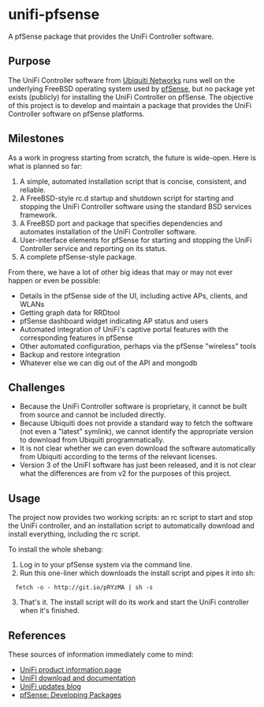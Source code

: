 unifi-pfsense
=============

A pfSense package that provides the UniFi Controller software.

Purpose
-------

The UniFi Controller software from [Ubiquiti Networks](http://www.ubnt.com/) runs well on the underlying FreeBSD operating system used by [pfSense](http://www.pfsense.org/), but no package yet exists (publicly) for installing the UniFi Controller on pfSense. The objective of this project is to develop and maintain a package that provides the UniFi Controller software on pfSense platforms.

Milestones
----------

As a work in progress starting from scratch, the future is wide-open. Here is what is planned so far:

1. A simple, automated installation script that is concise, consistent, and reliable.
2. A FreeBSD-style rc.d startup and shutdown script for starting and stopping the UniFi Controller software using the standard BSD services framework.
3. A FreeBSD port and package that specifies dependencies and automates installation of the UniFi Controller software.
4. User-interface elements for pfSense for starting and stopping the UniFi Controller service and reporting on its status.
5. A complete pfSense-style package.

From there, we have a lot of other big ideas that may or may not ever happen or even be possible:

- Details in the pfSense side of the UI, including active APs, clients, and WLANs
- Getting graph data for RRDtool
- pfSense dashboard widget indicating AP status and users
- Automated integration of UniFi's captive portal features with the corresponding features in pfSense
- Other automated configuration, perhaps via the pfSense "wireless" tools
- Backup and restore integration
- Whatever else we can dig out of the API and mongodb

Challenges
----------

- Because the UniFi Controller software is proprietary, it cannot be built from source and cannot be included directly.
- Because Ubiquiti does not provide a standard way to fetch the software (not even a "latest" symlink), we cannot identify the appropriate version to download from Ubiquiti programmatically.
- It is not clear whether we can even download the software automatically from Ubiquiti according to the terms of the relevant licenses.
- Version 3 of the UniFI software has just been released, and it is not clear what the differences are from v2 for the purposes of this project.

Usage
-----

The project now provides two working scripts: an rc script to start and stop the UniFi controller, and an installation script to automatically download and install everything, including the rc script.

To install the whole shebang:

1. Log in to your pfSense system via the command line.
2. Run this one-liner which downloads the install script and pipes it into sh:

  ```
    fetch -o - http://git.io/pRYzMA | sh -s
  ```
3. That's it. The install script will do its work and start the UniFi controller when it's finished.

References
----------

These sources of information immediately come to mind:

- [UniFi product information page](http://www.ubnt.com/unifi#UnifiSoftware)
- [UniFI download and documentation](http://www.ubnt.com/download#UniFi:AP)
- [UniFi updates blog](http://community.ubnt.com/t5/UniFi-Updates-Blog/bg-p/Blog_UniFi)
- [pfSense: Developing Packages](https://doc.pfsense.org/index.php/Developing_Packages)
